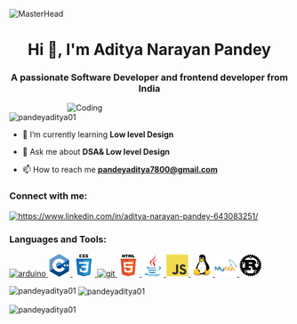 ![MasterHead](https://yazilimmuhendisligi-en.samsun.edu.tr/wp-content/uploads/sites/163/2024/04/software-engineering.gif)
<h1 align="center">Hi 👋, I'm Aditya Narayan Pandey</h1>
<h3 align="center">A passionate Software Developer and frontend developer from India</h3>
<img align="right" alt="Coding" width="400" src="https://media.licdn.com/dms/image/D4D12AQFAdOrAQe1HEA/article-cover_image-shrink_720_1280/0/1709674661110?e=1721260800&v=beta&t=l--wrNGXwWXnra0fBXrrdAle1oth6bG3ia6SfUMLScc">

<p align="left"> <img src="https://komarev.com/ghpvc/?username=pandeyaditya01&label=Profile%20views&color=0e75b6&style=flat" alt="pandeyaditya01" /> </p>

- 🌱 I’m currently learning **Low level Design**

- 💬 Ask me about **DSA& Low level Design**

- 📫 How to reach me **pandeyaditya7800@gmail.com**

<h3 align="left">Connect with me:</h3>
<p align="left">
<a href="https://linkedin.com/in/https://www.linkedin.com/in/aditya-narayan-pandey-643083251/" target="blank"><img align="center" src="https://raw.githubusercontent.com/rahuldkjain/github-profile-readme-generator/master/src/images/icons/Social/linked-in-alt.svg" alt="https://www.linkedin.com/in/aditya-narayan-pandey-643083251/" height="30" width="40" /></a>
</p>

<h3 align="left">Languages and Tools:</h3>
<p align="left"> <a href="https://www.arduino.cc/" target="_blank" rel="noreferrer"> <img src="https://cdn.worldvectorlogo.com/logos/arduino-1.svg" alt="arduino" width="40" height="40"/> </a> <a href="https://www.w3schools.com/cpp/" target="_blank" rel="noreferrer"> <img src="https://raw.githubusercontent.com/devicons/devicon/master/icons/cplusplus/cplusplus-original.svg" alt="cplusplus" width="40" height="40"/> </a> <a href="https://www.w3schools.com/css/" target="_blank" rel="noreferrer"> <img src="https://raw.githubusercontent.com/devicons/devicon/master/icons/css3/css3-original-wordmark.svg" alt="css3" width="40" height="40"/> </a> <a href="https://git-scm.com/" target="_blank" rel="noreferrer"> <img src="https://www.vectorlogo.zone/logos/git-scm/git-scm-icon.svg" alt="git" width="40" height="40"/> </a> <a href="https://www.w3.org/html/" target="_blank" rel="noreferrer"> <img src="https://raw.githubusercontent.com/devicons/devicon/master/icons/html5/html5-original-wordmark.svg" alt="html5" width="40" height="40"/> </a> <a href="https://www.java.com" target="_blank" rel="noreferrer"> <img src="https://raw.githubusercontent.com/devicons/devicon/master/icons/java/java-original.svg" alt="java" width="40" height="40"/> </a> <a href="https://developer.mozilla.org/en-US/docs/Web/JavaScript" target="_blank" rel="noreferrer"> <img src="https://raw.githubusercontent.com/devicons/devicon/master/icons/javascript/javascript-original.svg" alt="javascript" width="40" height="40"/> </a> <a href="https://www.linux.org/" target="_blank" rel="noreferrer"> <img src="https://raw.githubusercontent.com/devicons/devicon/master/icons/linux/linux-original.svg" alt="linux" width="40" height="40"/> </a> <a href="https://www.mysql.com/" target="_blank" rel="noreferrer"> <img src="https://raw.githubusercontent.com/devicons/devicon/master/icons/mysql/mysql-original-wordmark.svg" alt="mysql" width="40" height="40"/> </a> <a href="https://www.rust-lang.org" target="_blank" rel="noreferrer"> <img src="https://raw.githubusercontent.com/devicons/devicon/master/icons/rust/rust-plain.svg" alt="rust" width="40" height="40"/> </a> </p>

<p><img align="left" src="https://github-readme-stats.vercel.app/api/top-langs?username=pandeyaditya01&show_icons=true&locale=en&layout=compact" alt="pandeyaditya01" /></p>

<p>&nbsp;<img align="center" src="https://github-readme-stats.vercel.app/api?username=pandeyaditya01&show_icons=true&locale=en" alt="pandeyaditya01" /></p>

<p><img align="center" src="https://github-readme-streak-stats.herokuapp.com/?user=pandeyaditya01&" alt="pandeyaditya01" /></p>
